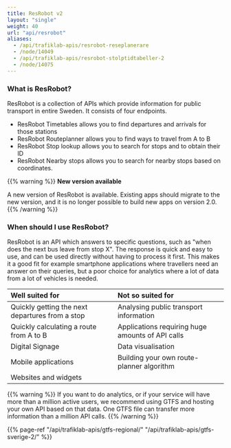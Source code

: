 ```yaml
---
title: ResRobot v2
layout: "single"
weight: 40
url: "api/resrobot"
aliases: 
  - /api/trafiklab-apis/resrobot-reseplanerare
  - /node/14049
  - /api/trafiklab-apis/resrobot-stolptidtabeller-2
  - /node/14075
---
```


### What is ResRobot?

ResRobot is a collection of APIs which provide information for public transport in entire Sweden. It consists of four
endpoints.

- ResRobot Timetables allows you to find departures and arrivals for those stations
- ResRobot Routeplanner allows you to find ways to travel from A to B
- ResRobot Stop lookup allows you to search for stops and to obtain their ID
- ResRobot Nearby stops allows you to search for nearby stops based on coordinates.

{{% warning %}}
**New version available**

A new version of ResRobot is available. Existing apps should migrate to the new version, and it is no longer possible to
build new apps on version 2.0. 
{{% /warning %}}

### When should I use ResRobot?

ResRobot is an API which answers to specific questions, such as "when does the next bus leave from stop X". The response
is quick and easy to use, and can be used directly without having to process it first. This makes it a good fit for
example smartphone applications where travellers need an answer on their queries, but a poor choice for analytics where
a lot of data from a lot of vehicles is needed.

| Well suited for | Not so suited for |
| :--- | :--- |
| Quickly getting the next departures from a stop | Analysing public transport information |
| Quickly calculating a route from A to B | Applications requiring huge amounts of API calls |
| Digital Signage | Data visualisation |
| Mobile applications | Building your own route-planner algorithm |
| Websites and widgets |  |

{{% warning %}} If you want to do analytics, or if your service will have more than a million active users,
we recommend using GTFS and hosting your own API based on that data. One GTFS file can transfer more information than a
million API calls. {{% /warning %}}

{{% page-ref "/api/trafiklab-apis/gtfs-regional/" "/api/trafiklab-apis/gtfs-sverige-2/" %}}
